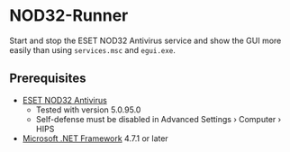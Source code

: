 # NOD32-Runner
Start and stop the ESET NOD32 Antivirus service and show the GUI more easily than using `services.msc` and `egui.exe`.

## Prerequisites
- [ESET NOD32 Antivirus](https://www.eset.com/us/home/antivirus/)
    - Tested with version 5.0.95.0
    - Self-defense must be disabled in Advanced Settings › Computer › HIPS
- [Microsoft .NET Framework](https://www.microsoft.com/net/download/dotnet-framework-runtime) 4.7.1 or later
